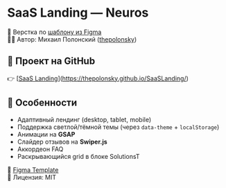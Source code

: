 # SaaS Landing — Neuros

🎨 Верстка по [шаблону из Figma](https://www.figma.com/design/7AB2YR50LvQxws4MKD3M4I/SaaS-Landing-Page-Template---Neuros-Lite-AI-Powerd-product--Community-?node-id=223-63937&t=RymRep2K3bsEHNvI-0)  
👨‍💻 Автор: Михаил Полонский ([thepolonsky](https://github.com/thepolonsky))

## 🚀 Проект на GitHub

👉 [[SaaS Landing](https://github.com/ThePolonsky/SaaSLanding?tab=readme-ov-file)](https://thepolonsky.github.io/SaaSLanding/)

## 🔑 Особенности

- Адаптивный лендинг (desktop, tablet, mobile)
- Поддержка светлой/тёмной темы (через `data-theme` + `localStorage`)
- Анимации на **GSAP**
- Слайдер отзывов на **Swiper.js**
- Аккордеон FAQ
- Раскрывающийся grid в блоке SolutionsT

🔗 [Figma Template](https://www.figma.com/design/7AB2YR50LvQxws4MKD3M4I/SaaS-Landing-Page-Template---Neuros-Lite-AI-Powerd-product--Community-?node-id=223-63937&t=RymRep2K3bsEHNvI-0)  
📌 Лицензия: MIT

